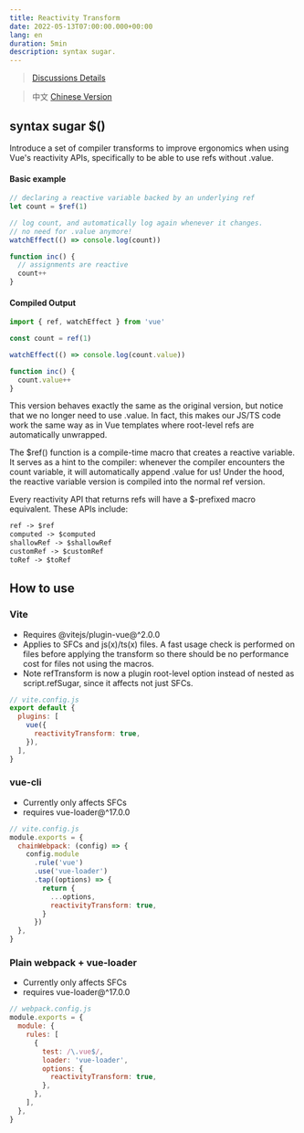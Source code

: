 ```yaml
---
title: Reactivity Transform
date: 2022-05-13T07:00:00.000+00:00
lang: en
duration: 5min
description: syntax sugar.
---
```


> [Discussions Details](https://github.com/vuejs/rfcs/discussions/369)

> 中文 [Chinese Version](/posts/reactivitytransform-zh)
  ## syntax sugar $()

   <p> Introduce a set of compiler transforms to improve ergonomics when using Vue's reactivity APIs, specifically to be able to use refs without .value.</p>

  #### Basic example
  ```js
  // declaring a reactive variable backed by an underlying ref
  let count = $ref(1)

  // log count, and automatically log again whenever it changes.
  // no need for .value anymore!
  watchEffect(() => console.log(count))

  function inc() {
    // assignments are reactive
    count++
  }
  ```
  #### Compiled Output
```js
import { ref, watchEffect } from 'vue'

const count = ref(1)

watchEffect(() => console.log(count.value))

function inc() {
  count.value++
}
  ```

  This version behaves exactly the same as the original version, but notice that we no longer need to use .value. In fact, this makes our JS/TS code work the same way as in Vue templates where root-level refs are automatically unwrapped.

  The $ref() function is a compile-time macro that creates a reactive variable. It serves as a hint to the compiler: whenever the compiler encounters the count variable, it will automatically append .value for us! Under the hood, the reactive variable version is compiled into the normal ref version.

  Every reactivity API that returns refs will have a $-prefixed macro equivalent. These APIs include:
  ```markdown
  ref -> $ref
  computed -> $computed
  shallowRef -> $shallowRef
  customRef -> $customRef
  toRef -> $toRef
  ```

  ## How to use

  ### Vite
  - Requires @vitejs/plugin-vue@^2.0.0
  - Applies to SFCs and js(x)/ts(x) files. A fast usage check is performed on files before applying the transform so there should be no performance cost for files not using the macros.
  - Note refTransform is now a plugin root-level option instead of nested as script.refSugar, since it affects not just SFCs.
  ```js
  // vite.config.js
  export default {
    plugins: [
      vue({
        reactivityTransform: true,
      }),
    ],
  }
  ```

  ### vue-cli
  - Currently only affects SFCs
  - requires vue-loader@^17.0.0
  ```js
  // vite.config.js
  module.exports = {
    chainWebpack: (config) => {
      config.module
        .rule('vue')
        .use('vue-loader')
        .tap((options) => {
          return {
            ...options,
            reactivityTransform: true,
          }
        })
    },
  }
  ```

  ### Plain webpack + vue-loader
  - Currently only affects SFCs
  - requires vue-loader@^17.0.0
  ```js
  // webpack.config.js
  module.exports = {
    module: {
      rules: [
        {
          test: /\.vue$/,
          loader: 'vue-loader',
          options: {
            reactivityTransform: true,
          },
        },
      ],
    },
  }
  ```
